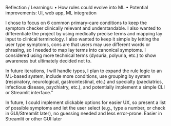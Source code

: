 Reflection / Learnings:
	•	How rules could evolve into ML
	•	Potential improvements: UI, web app, ML integration

I chose to focus on 6 common primary-care conditions to keep the symptom checker clinically relevant and understandable. 
I also wanted to differentiate the project by using medically precise terms and mapping lay input to clinical terminology. I also wanted to keep it simple by letting the user type symptoms, cons are that users may use different words or phrasing, so I needed to map lay terms into canonical symptoms. I considered using more technical terms (dysuria, polyuria, etc.) to show awareness but ultimately decided not to.

In future iterations, I will handle typos, I plan to expand the rule logic to an ML-based system, include more conditions, use grouping by system (respiratory, neurological, gastrointestinal, etc.) and specialty (paediatrics, infectious disease, psychiatry, etc.), and potentially implement a simple CLI or Streamlit interface.”

In future, I could implement clickable options for easier UX, so present a list of possible symptoms and let the user select (e.g., type a number, or check in GUI/Streamlit later), no guessing needed and less error-prone. Easier in Streamlit or other GUI later